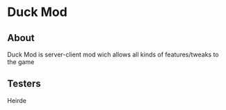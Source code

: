 # Duck Mod

## About
Duck Mod is server-client mod wich allows all kinds of features/tweaks to the game

## Testers
Heirde
